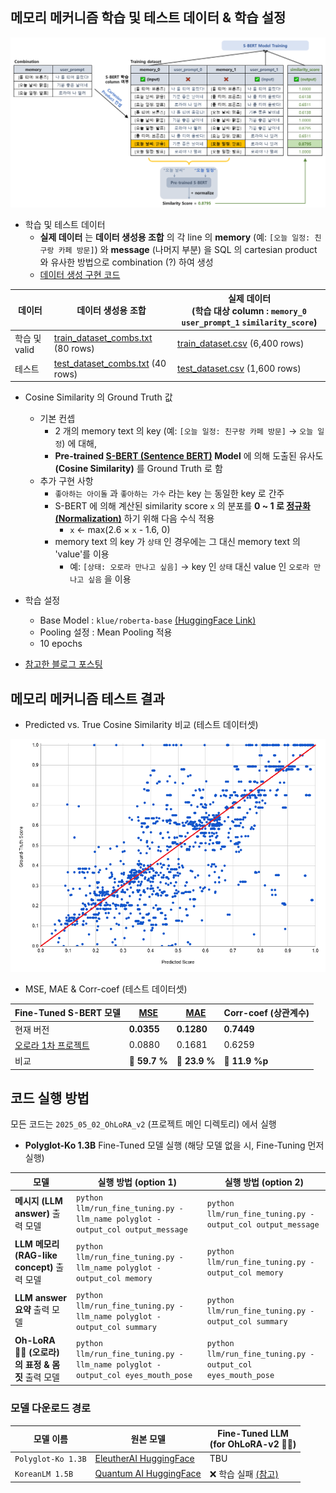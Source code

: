 ## 메모리 메커니즘 학습 및 테스트 데이터 & 학습 설정

![image](../../images/250502_19.PNG)

* 학습 및 테스트 데이터
  * **실제 데이터** 는 **데이터 생성용 조합** 의 각 line 의 **memory** (예: ```[오늘 일정: 친구랑 카페 방문]```) 와 **message** (나머지 부분) 을 SQL 의 cartesian product 와 유사한 방법으로 combination (?) 하여 생성
  * [데이터 생성 구현 코드](memory_mechanism/generate_dataset.py)

| 데이터        | 데이터 생성용 조합                                                                    | 실제 데이터<br>(학습 대상 column : ```memory_0``` ```user_prompt_1``` ```similarity_score```) |
|------------|-------------------------------------------------------------------------------|--------------------------------------------------------------------------------------|
| 학습 및 valid | [train_dataset_combs.txt](memory_mechanism/train_dataset_combs.txt) (80 rows) | [train_dataset.csv](memory_mechanism/train_dataset.csv) (6,400 rows)                 |
| 테스트        | [test_dataset_combs.txt](memory_mechanism/test_dataset_combs.txt) (40 rows)   | [test_dataset.csv](memory_mechanism/test_dataset.csv) (1,600 rows)                   |

* Cosine Similarity 의 Ground Truth 값
  * 기본 컨셉 
    * 2 개의 memory text 의 key (예: ```[오늘 일정: 친구랑 카페 방문]``` → ```오늘 일정```) 에 대해,
    * **Pre-trained [S-BERT (Sentence BERT)](https://github.com/WannaBeSuperteur/AI-study/blob/main/Natural%20Language%20Processing/Basics_BERT%2C%20SBERT%20%EB%AA%A8%EB%8D%B8.md#sbert-%EB%AA%A8%EB%8D%B8) Model** 에 의해 도출된 유사도 **(Cosine Similarity)** 를 Ground Truth 로 함
  * 추가 구현 사항
    * ```좋아하는 아이돌``` 과 ```좋아하는 가수``` 라는 key 는 동일한 key 로 간주 
    * S-BERT 에 의해 계산된 similarity score ```x``` 의 분포를 **0 ~ 1 로 [정규화 (Normalization)](https://github.com/WannaBeSuperteur/AI-study/blob/main/AI%20Basics/Data%20Science%20Basics/%EB%8D%B0%EC%9D%B4%ED%84%B0_%EC%82%AC%EC%9D%B4%EC%96%B8%EC%8A%A4_%EA%B8%B0%EC%B4%88_Normalization.md)** 하기 위해 다음 수식 적용
      * ```x``` ← max(2.6 $\times$ ```x``` - 1.6, 0)
    * memory text 의 key 가 ```상태``` 인 경우에는 그 대신 memory text 의 'value'를 이용
      * 예: ```[상태: 오로라 만나고 싶음]``` → key 인 ```상태``` 대신 value 인 ```오로라 만나고 싶음``` 을 이용 

* 학습 설정
  * Base Model : ```klue/roberta-base``` [(HuggingFace Link)](https://huggingface.co/klue/roberta-base)
  * Pooling 설정 : Mean Pooling 적용
  * 10 epochs

* [참고한 블로그 포스팅](https://velog.io/@jaehyeong/Basic-NLP-sentence-transformers-%EB%9D%BC%EC%9D%B4%EB%B8%8C%EB%9F%AC%EB%A6%AC%EB%A5%BC-%ED%99%9C%EC%9A%A9%ED%95%9C-SBERT-%ED%95%99%EC%8A%B5-%EB%B0%A9%EB%B2%95)

## 메모리 메커니즘 테스트 결과

* Predicted vs. True Cosine Similarity 비교 (테스트 데이터셋)

![image](../../images/250502_18.PNG)

* MSE, MAE & Corr-coef (테스트 데이터셋)

| Fine-Tuned S-BERT 모델                                            | [MSE](https://github.com/WannaBeSuperteur/AI-study/blob/main/AI%20Basics/Deep%20Learning%20Basics/%EB%94%A5%EB%9F%AC%EB%8B%9D_%EA%B8%B0%EC%B4%88_Loss_function.md#2-1-mean-squared-error-mse) | [MAE](https://github.com/WannaBeSuperteur/AI-study/blob/main/AI%20Basics/Deep%20Learning%20Basics/%EB%94%A5%EB%9F%AC%EB%8B%9D_%EA%B8%B0%EC%B4%88_Loss_function.md#2-3-mean-absolute-error-mae) | Corr-coef (상관계수) |
|-----------------------------------------------------------------|-----------------------------------------------------------------------------------------------------------------------------------------------------------------------------------------------|------------------------------------------------------------------------------------------------------------------------------------------------------------------------------------------------|------------------|
| 현재 버전                                                           | **0.0355**                                                                                                                                                                                    | **0.1280**                                                                                                                                                                                     | **0.7449**       |
| [오로라 1차 프로젝트](../../2025_04_08_OhLoRA/llm/README.md#3-3-테스트-결과) | 0.0880                                                                                                                                                                                        | 0.1681                                                                                                                                                                                         | 0.6259           |
| 비교                                                              | 🔽 **59.7 %**                                                                                                                                                                                 | 🔽 **23.9 %**                                                                                                                                                                                  | 🔼 **11.9 %p**   |

## 코드 실행 방법

모든 코드는 ```2025_05_02_OhLoRA_v2``` (프로젝트 메인 디렉토리) 에서 실행

* **Polyglot-Ko 1.3B** Fine-Tuned 모델 실행 (해당 모델 없을 시, Fine-Tuning 먼저 실행) 

| 모델                                      | 실행 방법 (option 1)                                                                   | 실행 방법 (option 2)                                                |
|-----------------------------------------|------------------------------------------------------------------------------------|-----------------------------------------------------------------|
| **메시지 (LLM answer)** 출력 모델              | ```python llm/run_fine_tuning.py -llm_name polyglot -output_col output_message```  | ```python llm/run_fine_tuning.py -output_col output_message```  |
| **LLM 메모리 (RAG-like concept)** 출력 모델    | ```python llm/run_fine_tuning.py -llm_name polyglot -output_col memory```          | ```python llm/run_fine_tuning.py -output_col memory```          |
| **LLM answer 요약** 출력 모델                 | ```python llm/run_fine_tuning.py -llm_name polyglot -output_col summary```         | ```python llm/run_fine_tuning.py -output_col summary```         |
| **Oh-LoRA 👱‍♀️ (오로라) 의 표정 & 몸짓** 출력 모델 | ```python llm/run_fine_tuning.py -llm_name polyglot -output_col eyes_mouth_pose``` | ```python llm/run_fine_tuning.py -output_col eyes_mouth_pose``` |

### 모델 다운로드 경로

| 모델 이름                  | 원본 모델                                                                                | Fine-Tuned LLM<br>(for OhLoRA-v2 👱‍♀️)                               |
|------------------------|--------------------------------------------------------------------------------------|-----------------------------------------------------------------------|
| ```Polyglot-Ko 1.3B``` | [EleutherAI HuggingFace](https://huggingface.co/EleutherAI/polyglot-ko-1.3b)         | TBU                                                                   |
| ```KoreanLM 1.5B```    | [Quantum AI HuggingFace](https://huggingface.co/quantumaikr/KoreanLM-1.5b/tree/main) | ❌ 학습 실패 [(참고)](../issue_reported.md#2-2-koreanlm-15b-llm-학습-불가-해결-보류) |